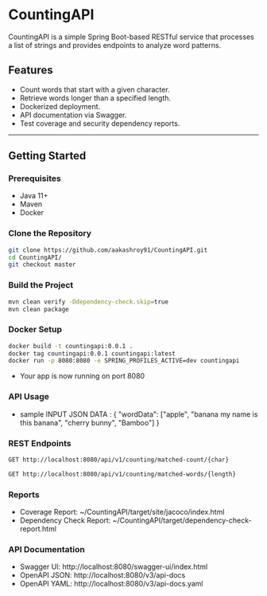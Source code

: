 # CountingAPI

CountingAPI is a simple Spring Boot-based RESTful service that processes a list of strings and provides endpoints to analyze word patterns.

## Features

- Count words that start with a given character.
- Retrieve words longer than a specified length.
- Dockerized deployment.
- API documentation via Swagger.
- Test coverage and security dependency reports.

---

## Getting Started

### Prerequisites

- Java 11+
- Maven
- Docker

### Clone the Repository

```bash
git clone https://github.com/aakashroy91/CountingAPI.git
cd CountingAPI/
git checkout master
```
### Build the Project

```bash
mvn clean verify -Ddependency-check.skip=true
mvn clean package
```
### Docker Setup

```bash
docker build -t countingapi:0.0.1 .
docker tag countingapi:0.0.1 countingapi:latest
docker run -p 8080:8080 -e SPRING_PROFILES_ACTIVE=dev countingapi
```
- Your app is now running on port 8080 

### API Usage
- sample INPUT JSON DATA :
{
  "wordData": ["apple", "banana my name is this banana", "cherry bunny", "Bamboo"]
}

### REST Endpoints 
```bash
GET http://localhost:8080/api/v1/counting/matched-count/{char}
```
```bash
GET http://localhost:8080/api/v1/counting/matched-words/{length}
```

### Reports
- Coverage Report: ~/CountingAPI/target/site/jacoco/index.html
- Dependency Check Report: ~/CountingAPI/target/dependency-check-report.html

### API Documentation
- Swagger UI: http://localhost:8080/swagger-ui/index.html
- OpenAPI JSON: http://localhost:8080/v3/api-docs
- OpenAPI YAML: http://localhost:8080/v3/api-docs.yaml



